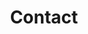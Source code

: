 ---
title: "Contact"
description : "this is a meta description"

office:
  title : "Relevant Technologies"
  mobile : "+27 72 532 3936"
  email : "bonganibee1@gmail.com"
  location : "51 Hunter Street Nelspruit, 1201 Mbombela"
  content : "Providing the best
IT Solutions
at your connivence"

# opennig hour
opennig_hour:
  title : "Opening Hours"
  day_time:
    - "Monday: 9:00 – 18:00"
    - "Tuesday: 9:00 – 18:00"
    - "Wednesday: 9:00 – 18:00"
    - "Thursday: 9:00 – 18:00"
    - "Friday: 9:00 – 18:00"
    - "Saturday: 9:00 – 18:00"
    - "Sunday:  Closed"
    
draft: false
---